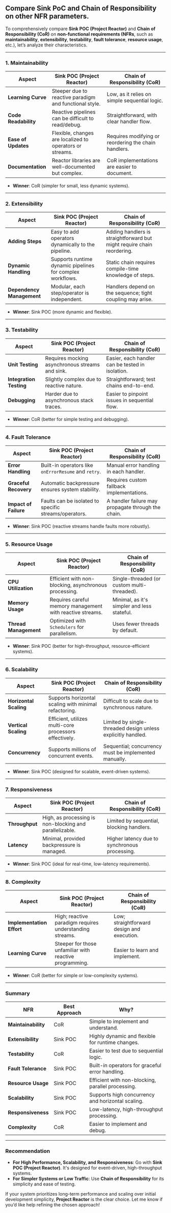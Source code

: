Compare Sink PoC and Chain of Responsibility on other NFR parameters.
---
To comprehensively compare **Sink POC (Project Reactor)** and **Chain of Responsibility (CoR)** on **non-functional requirements (NFRs**, such as **maintainability**, **extensibility**, **testability**, **fault tolerance**, **resource usage**, etc.), let’s analyze their characteristics.

---

### **1. Maintainability**
| **Aspect**            | **Sink POC (Project Reactor)**                              | **Chain of Responsibility (CoR)**          |
|-----------------------|-----------------------------------------------------------|--------------------------------------------|
| **Learning Curve**    | Steeper due to reactive paradigm and functional style.      | Low, as it relies on simple sequential logic. |
| **Code Readability**  | Reactive pipelines can be difficult to read/debug.          | Straightforward, with clear handler flow.   |
| **Ease of Updates**   | Flexible, changes are localized to operators or streams.    | Requires modifying or reordering the chain handlers. |
| **Documentation**     | Reactor libraries are well-documented but complex.          | CoR implementations are easier to document. |

- **Winner**: CoR (simpler for small, less dynamic systems).

---

### **2. Extensibility**
| **Aspect**            | **Sink POC (Project Reactor)**                              | **Chain of Responsibility (CoR)**          |
|-----------------------|-----------------------------------------------------------|--------------------------------------------|
| **Adding Steps**      | Easy to add operators dynamically to the pipeline.          | Adding handlers is straightforward but might require chain reordering. |
| **Dynamic Handling**  | Supports runtime dynamic pipelines for complex workflows.   | Static chain requires compile-time knowledge of steps. |
| **Dependency Management** | Modular, each step/operator is independent.              | Handlers depend on the sequence; tight coupling may arise. |

- **Winner**: Sink POC (more dynamic and flexible).

---

### **3. Testability**
| **Aspect**            | **Sink POC (Project Reactor)**                              | **Chain of Responsibility (CoR)**          |
|-----------------------|-----------------------------------------------------------|--------------------------------------------|
| **Unit Testing**      | Requires mocking asynchronous streams and sink.             | Easier, each handler can be tested in isolation. |
| **Integration Testing** | Slightly complex due to reactive nature.                   | Straightforward; test chains end-to-end.    |
| **Debugging**         | Harder due to asynchronous stack traces.                    | Easier to pinpoint issues in sequential flow. |

- **Winner**: CoR (better for simple testing and debugging).

---

### **4. Fault Tolerance**
| **Aspect**            | **Sink POC (Project Reactor)**                              | **Chain of Responsibility (CoR)**          |
|-----------------------|-----------------------------------------------------------|--------------------------------------------|
| **Error Handling**    | Built-in operators like `onErrorResume` and `retry`.         | Manual error handling in each handler.      |
| **Graceful Recovery** | Automatic backpressure ensures system stability.            | Requires custom fallback implementations.   |
| **Impact of Failure** | Faults can be isolated to specific streams/operators.       | A handler failure may propagate through the chain. |

- **Winner**: Sink POC (reactive streams handle faults more robustly).

---

### **5. Resource Usage**
| **Aspect**            | **Sink POC (Project Reactor)**                              | **Chain of Responsibility (CoR)**          |
|-----------------------|-----------------------------------------------------------|--------------------------------------------|
| **CPU Utilization**   | Efficient with non-blocking, asynchronous processing.       | Single-threaded (or custom multi-threaded). |
| **Memory Usage**      | Requires careful memory management with reactive streams.   | Minimal, as it's simpler and less stateful. |
| **Thread Management** | Optimized with `Schedulers` for parallelism.                | Uses fewer threads by default.              |

- **Winner**: Sink POC (better for high-throughput, resource-efficient systems).

---

### **6. Scalability**
| **Aspect**            | **Sink POC (Project Reactor)**                              | **Chain of Responsibility (CoR)**          |
|-----------------------|-----------------------------------------------------------|--------------------------------------------|
| **Horizontal Scaling** | Supports horizontal scaling with minimal refactoring.      | Difficult to scale due to synchronous nature. |
| **Vertical Scaling**  | Efficient, utilizes multi-core processors effectively.      | Limited by single-threaded design unless explicitly handled. |
| **Concurrency**       | Supports millions of concurrent events.                    | Sequential; concurrency must be implemented manually. |

- **Winner**: Sink POC (designed for scalable, event-driven systems).

---

### **7. Responsiveness**
| **Aspect**            | **Sink POC (Project Reactor)**                              | **Chain of Responsibility (CoR)**          |
|-----------------------|-----------------------------------------------------------|--------------------------------------------|
| **Throughput**        | High, as processing is non-blocking and parallelizable.     | Limited by sequential, blocking handlers.   |
| **Latency**           | Minimal, provided backpressure is managed.                 | Higher latency due to synchronous processing. |

- **Winner**: Sink POC (ideal for real-time, low-latency requirements).

---

### **8. Complexity**
| **Aspect**            | **Sink POC (Project Reactor)**                              | **Chain of Responsibility (CoR)**          |
|-----------------------|-----------------------------------------------------------|--------------------------------------------|
| **Implementation Effort** | High; reactive paradigm requires understanding streams.   | Low; straightforward design and execution.  |
| **Learning Curve**    | Steeper for those unfamiliar with reactive programming.      | Easier to learn and implement.              |

- **Winner**: CoR (better for simple or low-complexity systems).

---

### **Summary**

| **NFR**              | **Best Approach**               | **Why?**                                               |
|----------------------|---------------------------------|-------------------------------------------------------|
| **Maintainability**  | CoR                            | Simple to implement and understand.                   |
| **Extensibility**    | Sink POC                       | Highly dynamic and flexible for runtime changes.      |
| **Testability**      | CoR                            | Easier to test due to sequential logic.               |
| **Fault Tolerance**  | Sink POC                       | Built-in operators for graceful error handling.       |
| **Resource Usage**   | Sink POC                       | Efficient with non-blocking, parallel processing.     |
| **Scalability**      | Sink POC                       | Supports high concurrency and horizontal scaling.     |
| **Responsiveness**   | Sink POC                       | Low-latency, high-throughput processing.              |
| **Complexity**       | CoR                            | Easier to implement and debug.                        |

---

### **Recommendation**

- **For High Performance, Scalability, and Responsiveness**: Go with **Sink POC (Project Reactor)**. It's designed for event-driven, high-throughput systems.
- **For Simpler Systems or Low Traffic**: Use **Chain of Responsibility** for its simplicity and ease of testing.

If your system prioritizes long-term performance and scaling over initial development simplicity, **Project Reactor** is the clear choice. Let me know if you’d like help refining the chosen approach!